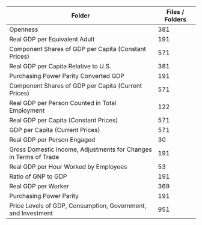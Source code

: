 | Folder                                                           |   Files / Folders |
|------------------------------------------------------------------|-------------------|
| Openness                                                         |               381 |
| Real GDP per Equivalent Adult                                    |               191 |
| Component Shares of GDP per Capita (Constant Prices)             |               571 |
| Real GDP per Capita Relative to U.S.                             |               381 |
| Purchasing Power Parity Converted GDP                            |               191 |
| Component Shares of GDP per Capita (Current Prices)              |               571 |
| Real GDP per Person Counted in Total Employment                  |               122 |
| Real GDP per Capita (Constant Prices)                            |               571 |
| GDP per Capita (Current Prices)                                  |               571 |
| Real GDP per Person Engaged                                      |                30 |
| Gross Domestic Income, Adjustments for Changes in Terms of Trade |               191 |
| Real GDP per Hour Worked by Employees                            |                53 |
| Ratio of GNP to GDP                                              |               191 |
| Real GDP per Worker                                              |               369 |
| Purchasing Power Parity                                          |               191 |
| Price Levels of GDP, Consumption, Government, and Investment     |               951 |